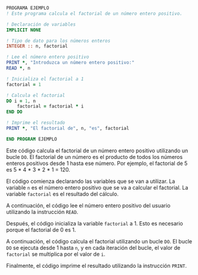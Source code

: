 ```fortran
PROGRAMA EJEMPLO
! Este programa calcula el factorial de un número entero positivo.

! Declaración de variables
IMPLICIT NONE

! Tipo de dato para los números enteros
INTEGER :: n, factorial

! Lee el número entero positivo
PRINT *, "Introduzca un número entero positivo:"
READ *, n

! Inicializa el factorial a 1
factorial = 1

! Calcula el factorial
DO i = 1, n
    factorial = factorial * i
END DO

! Imprime el resultado
PRINT *, "El factorial de", n, "es", factorial

END PROGRAM EJEMPLO
```

Este código calcula el factorial de un número entero positivo utilizando un bucle `DO`. El factorial de un número es el producto de todos los números enteros positivos desde 1 hasta ese número. Por ejemplo, el factorial de 5 es 5 * 4 * 3 * 2 * 1 = 120.

El código comienza declarando las variables que se van a utilizar. La variable `n` es el número entero positivo que se va a calcular el factorial. La variable `factorial` es el resultado del cálculo.

A continuación, el código lee el número entero positivo del usuario utilizando la instrucción `READ`.

Después, el código inicializa la variable `factorial` a 1. Esto es necesario porque el factorial de 0 es 1.

A continuación, el código calcula el factorial utilizando un bucle `DO`. El bucle `DO` se ejecuta desde 1 hasta `n`, y en cada iteración del bucle, el valor de `factorial` se multiplica por el valor de `i`.

Finalmente, el código imprime el resultado utilizando la instrucción `PRINT`.